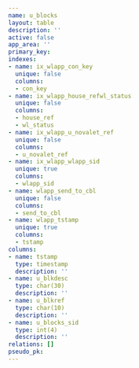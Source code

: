 ```yaml
---
name: u_blocks
layout: table
description: ''
active: false
app_area: ''
primary_key: 
indexes:
- name: ix_wlapp_con_key
  unique: false
  columns:
  - con_key
- name: ix_wlapp_house_refwl_status
  unique: false
  columns:
  - house_ref
  - wl_status
- name: ix_wlapp_u_novalet_ref
  unique: false
  columns:
  - u_novalet_ref
- name: ix_wlapp_wlapp_sid
  unique: true
  columns:
  - wlapp_sid
- name: wlapp_send_to_cbl
  unique: false
  columns:
  - send_to_cbl
- name: wlapp_tstamp
  unique: true
  columns:
  - tstamp
columns:
- name: tstamp
  type: timestamp
  description: ''
- name: u_blkdesc
  type: char(30)
  description: ''
- name: u_blkref
  type: char(10)
  description: ''
- name: u_blocks_sid
  type: int(4)
  description: ''
relations: []
pseudo_pk: 
---
```


